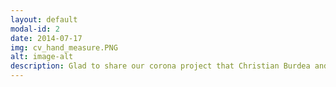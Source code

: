 ```yaml
---
layout: default
modal-id: 2
date: 2014-07-17
img: cv_hand_measure.PNG
alt: image-alt
description: Glad to share our corona project that Christian Burdea and I developed during the lockdown in Germany.  Our goal was to learn more about Computer Vision because we were both fascinated by this technology, but only had a vague idea about its implementation. Using openCV and various mathematic libraries, we developed a tool that is able to measure a hand simply by using a coin as a reference.   We realized that poor lighting and a noisy background inhibits precise results. Nevertheless, our code is able to provide measurements with a usual deviation of approximately +-3mm.
---
```

